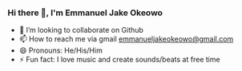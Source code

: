 ### Hi there 👋, I'm Emmanuel Jake Okeowo

<!--
**iamjakemonroe/Iamjakemonroe** is a ✨ _special_ ✨ repository because its `README.md` (this file) appears on your GitHub profile.

Here are some ideas to get you started:
-->

<!-- - 🔭 I’m currently working on a Helper Chat Application.
- 🌱 I’m currently learning react-native -->
- 👯 I’m looking to collaborate on Github
- 📫 How to reach me via gmail emmanueljakeokeowo@gmail.com
- 😄 Pronouns: He/His/Him
- ⚡ Fun fact: I love music and create sounds/beats at free time
<!-- - 🤔 I’m looking for help with ... -->
<!-- - 💬 Ask me about ... -->
